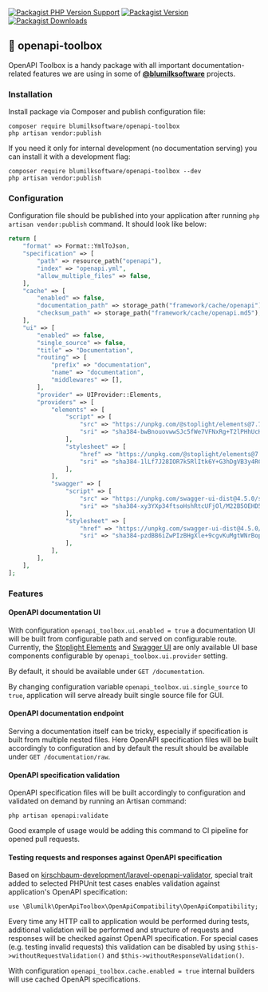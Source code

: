 [![Packagist PHP Version Support](https://img.shields.io/packagist/php-v/blumilksoftware/openapi-toolbox?style=for-the-badge)](https://packagist.org/packages/blumilksoftware/openapi-toolbox)
[![Packagist Version](https://img.shields.io/packagist/v/blumilksoftware/openapi-toolbox?style=for-the-badge)](https://packagist.org/packages/blumilksoftware/openapi-toolbox)
[![Packagist Downloads](https://img.shields.io/packagist/dt/blumilksoftware/openapi-toolbox?style=for-the-badge)](https://packagist.org/packages/blumilksoftware/openapi-toolbox/stats)

## 🧰 openapi-toolbox

OpenAPI Toolbox is a handy package with all important documentation-related features we are using in some of **[@blumilksoftware](https://github.com/blumilksoftware)** projects.

### Installation

Install package via Composer and publish configuration file:

```
composer require blumilksoftware/openapi-toolbox
php artisan vendor:publish
```

If you need it only for internal development (no documentation serving) you can install it with a development flag:

```
composer require blumilksoftware/openapi-toolbox --dev
php artisan vendor:publish
```

### Configuration

Configuration file should be published into your application after running `php artisan vendor:publish` command. It should look like below:

```php
return [
    "format" => Format::YmlToJson,
    "specification" => [
        "path" => resource_path("openapi"),
        "index" => "openapi.yml",
        "allow_multiple_files" => false,
    ],
    "cache" => [
        "enabled" => false,
        "documentation_path" => storage_path("framework/cache/openapi"),
        "checksum_path" => storage_path("framework/cache/openapi.md5"),
    ],
    "ui" => [
        "enabled" => false,
        "single_source" => false,
        "title" => "Documentation",
        "routing" => [
            "prefix" => "documentation",
            "name" => "documentation",
            "middlewares" => [],
        ],
        "provider" => UIProvider::Elements,
        "providers" => [
            "elements" => [
                "script" => [
                    "src" => "https://unpkg.com/@stoplight/elements@7.7.16/web-components.min.js",
                    "sri" => "sha384-bwBnouovwwSJc5fWe7VFNxRg+T2lPHhUcHIzdf7mFfqTZkYtM3T/ehzfEr8F02yY",
                ],
                "stylesheet" => [
                    "href" => "https://unpkg.com/@stoplight/elements@7.7.16/styles.min.css",
                    "sri" => "sha384-1lLf7J28IOR7k5RlItk6Y+G3hDgVB3y4RCgWNq6ZSwjYfvJXPtZAdW0uklsAZbGW",
                ],
            ],
            "swagger" => [
                "script" => [
                    "src" => "https://unpkg.com/swagger-ui-dist@4.5.0/swagger-ui-bundle.js",
                    "sri" => "sha384-xy3YXp34ftsoHshRtcUFjOl/M22B5OEHD5S9AjtVzQokz+BxNff8vNW08msKmH46",
                ],
                "stylesheet" => [
                    "href" => "https://unpkg.com/swagger-ui-dist@4.5.0/swagger-ui.css",
                    "sri" => "sha384-pzdBB6iZwPIzBHgXle+9cgvKuMgtWNrBopXkjrWnKCi3m4uJsPPdLQ4IPMqRDirS",
                ],
            ],
        ],
    ],
];
```

### Features

#### OpenAPI documentation UI

With configuration `openapi_toolbox.ui.enabled = true` a documentation UI will be built from configurable path and served on configurable route. Currently, the [Stoplight Elements](https://stoplight.io/open-source/elements) and [Swagger UI](https://swagger.io/tools/swagger-ui/) are only available UI base components configurable by `openapi_toolbox.ui.provider` setting.

By default, it should be available under `GET /documentation`.

By changing configuration variable `openapi_toolbox.ui.single_source` to `true`, application will serve already built single source file for GUI.

#### OpenAPI documentation endpoint

Serving a documentation itself can be tricky, especially if specification is built from multiple nested files. Here OpenAPI specification files will be built accordingly to configuration and by default the result should be available under `GET /documentation/raw`.

#### OpenAPI specification validation

OpenAPI specification files will be built accordingly to configuration and validated on demand by running an Artisan command:

```
php artisan openapi:validate
```

Good example of usage would be adding this command to CI pipeline for opened pull requests.

#### Testing requests and responses against OpenAPI specification

Based on [kirschbaum-development/laravel-openapi-validator](https://github.com/kirschbaum-development/laravel-openapi-validator), special trait added to selected PHPUnit test cases enables validation against application's OpenAPI specification:

```
use \Blumilk\OpenApiToolbox\OpenApiCompatibility\OpenApiCompatibility;
```

Every time any HTTP call to application would be performed during tests, additional validation will be performed and structure of requests and responses will be checked against OpenAPI specification. For special cases (e.g. testing invalid requests) this validation can be disabled by using `$this->withoutRequestValidation()` and `$this->withoutResponseValidation()`.  

With configuration `openapi_toolbox.cache.enabled = true` internal builders will use cached OpenAPI specifications. 
